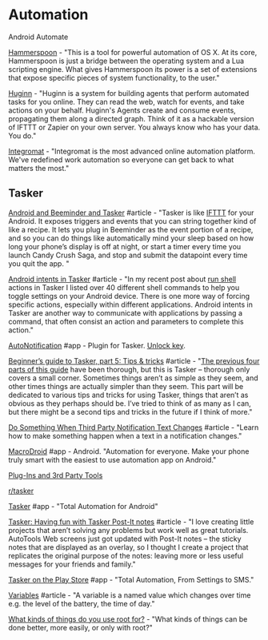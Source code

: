 # Automation

Android Automate

[Hammerspoon](http://www.hammerspoon.org/) - "This is a tool for powerful automation of OS X. At its core, Hammerspoon is just a bridge between the operating system and a Lua scripting engine. What gives Hammerspoon its power is a set of extensions that expose specific pieces of system functionality, to the user."

[Huginn](https://github.com/huginn/huginn) - "Huginn is a system for building agents that perform automated tasks for you online. They can read the web, watch for events, and take actions on your behalf. Huginn's Agents create and consume events, propagating them along a directed graph. Think of it as a hackable version of IFTTT or Zapier on your own server. You always know who has your data. You do."

[Integromat](https://www.integromat.com/en/) - "Integromat is the most advanced online automation platform. We've redefined work automation so everyone can get back to what matters the most."

## Tasker

[Android and Beeminder and Tasker](https://blog.beeminder.com/beedroid/) \#article - "Tasker is like [IFTTT](http://ifttt.com/) for your Android. It exposes triggers and events that you can string together kind of like a recipe. It lets you plug in Beeminder as the event portion of a recipe, and so you can do things like automatically mind your sleep based on how long your phone’s display is off at night, or start a timer every time you launch Candy Crush Saga, and stop and submit the datapoint every time you quit the app. "

[Android intents in Tasker](https://notenoughtech.com/tasker/android-intents-in-tasker/) \#article - "In my recent post about [run shell](https://notenoughtech.com/tasker/tasker-run-shell-commands/) actions in Tasker I listed over 40 different shell commands to help you toggle settings on your Android device. There is one more way of forcing specific actions, especially within different applications. Android intents in Tasker are another way to communicate with applications by passing a command, that often consist an action and parameters to complete this action."

[AutoNotification](https://play.google.com/store/apps/details?id=com.joaomgcd.autonotification) \#app - Plugin for Tasker. [Unlock key](https://play.google.com/store/apps/details?id=com.joaomgcd.autonotification.unlock).

[Beginner’s guide to Tasker, part 5: Tips & tricks](https://www.pocketables.com/2012/09/beginners-guide-to-tasker-part-5-tips-tricks.html) \#article - "[The previous four parts of this guide](https://www.pocketables.com/tag/beginners-guide-to-tasker) have been thorough, but this is Tasker – thorough only covers a small corner. Sometimes things aren’t as simple as they seem, and other times things are actually simpler than they seem. This part will be dedicated to various tips and tricks for using Tasker, things that aren’t as obvious as they perhaps should be. I’ve tried to think of as many as I can, but there might be a second tips and tricks in the future if I think of more."

[Do Something When Third Party Notification Text Changes](https://forum.joaoapps.com/index.php?resources/do-something-when-third-party-notification-text-changes.125/) \#article - "Learn how to make something happen when a text in a notification changes."

[MacroDroid](http://macrodroid.com/) \#app - Android. "Automation for everyone. Make your phone truly smart with the easiest to use automation app on Android."

[Plug-Ins and 3rd Party Tools](http://tasker.wikidot.com/plug-ins-and-3rd-party)

[r/tasker](https://www.reddit.com/r/tasker)

[Tasker](https://tasker.joaoapps.com/index.html) \#app - "Total Automation for Android"

[Tasker: Having fun with Tasker Post-It notes](https://www.pocketables.com/2018/12/tasker-having-fun-with-tasker-post-it-notes.html) \#article - "I love creating little projects that aren’t solving any problems but work well as great tutorials. AutoTools Web screens just got updated with Post-It notes – the sticky notes that are displayed as an overlay, so I thought I create a project that replicates the original purpose of the notes: leaving more or less useful messages for your friends and family."

[Tasker on the Play Store](https://play.google.com/store/apps/details?id=net.dinglisch.android.taskerm) \#app - "Total Automation, From Settings to SMS."

[Variables](https://tasker.joaoapps.com/userguide/en/variables.html) \#article - "A variable is a named value which changes over time e.g. the level of the battery, the time of day."

[What kinds of things do you use root for?](https://www.reddit.com/r/tasker/comments/bf2sbs/what_kinds_of_things_do_you_use_root_for/) - "What kinds of things can be done better, more easily, or only with root?"

